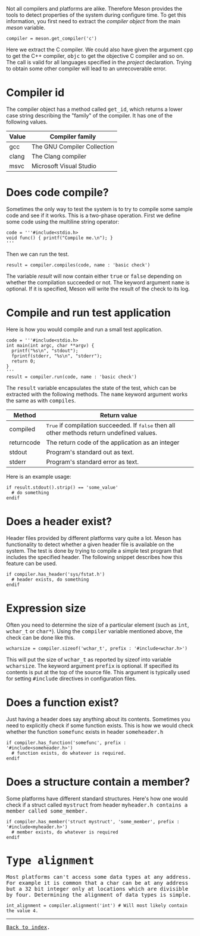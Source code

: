 Not all compilers and platforms are alike. Therefore Meson provides the tools to detect properties of the system during configure time. To get this information, you first need to extract the *compiler object* from the main *meson* variable.

    compiler = meson.get_compiler('c')

Here we extract the C compiler. We could also have given the argument <tt>cpp</tt> to get the C++ compiler, <tt>objc</tt> to get the objective C compiler and so on. The call is valid for all languages specified in the *project* declaration. Trying to obtain some other compiler will lead to an unrecoverable error.

Compiler id
==

The compiler object has a method called <tt>get_id</tt>, which returns a lower case string describing the "family" of the compiler. It has one of the following values.

Value | Compiler family
------|----------------
gcc | The GNU Compiler Collection
clang | The Clang compiler
msvc | Microsoft Visual Studio

Does code compile?
==

Sometimes the only way to test the system is to try to compile some sample code and see if it works. This is a two-phase operation. First we define some code using the multiline string operator:

    code = '''#include<stdio.h>
    void func() { printf("Compile me.\n"); }
    '''

Then we can run the test.

    result = compiler.compiles(code, name : 'basic check')

The variable *result* will now contain either <tt>true</tt> or <tt>false</tt> depending on whether the compilation succeeded or not. The keyword argument <tt>name</tt> is optional. If it is specified, Meson will write the result of the check to its log.

Compile and run test application
==

Here is how you would compile and run a small test application.

    code = '''#include<stdio.h>
    int main(int argc, char **argv) {
      printf("%s\n", "stdout");
      fprintf(stderr, "%s\n", "stderr");
      return 0;
    }
    '''
    result = compiler.run(code, name : 'basic check')

The <tt>result</tt> variable encapsulates the state of the test, which can be extracted with the following methods. The <tt>name</tt> keyword argument works the same as with <tt>compiles</tt>.

Method | Return value
-------|----------------
compiled | <tt>True</tt> if compilation succeeded. If <tt>false</tt> then all other methods return undefined values.
returncode | The return code of the application as an integer
stdout | Program's standard out as text.
stderr | Program's standard error as text.

Here is an example usage:

    if result.stdout().strip() == 'some_value'
      # do something
    endif


Does a header exist?
==

Header files provided by different platforms vary quite a lot. Meson has functionality to detect whether a given header file is available on the system. The test is done by trying to compile a simple test program that includes the specified header. The following snippet describes how this feature can be used.

    if compiler.has_header('sys/fstat.h')
      # header exists, do something
    endif

Expression size
==

Often you need to determine the size of a particular element (such as <tt>int</tt>, <tt>wchar_t</tt> or <tt>char*</tt>). Using the <tt>compiler</tt> variable mentioned above, the check can be done like this.

    wcharsize = compiler.sizeof('wchar_t', prefix : '#include<wchar.h>')

This will put the size of <tt>wchar_t</tt> as reported by sizeof into variable <tt>wcharsize</tt>. The keyword argument <tt>prefix</tt> is optional. If specified its contents is put at the top of the source file. This argument is typically used for setting <tt>#include</tt> directives in configuration files.

Does a function exist?
==

Just having a header does say anything about its contents. Sometimes you need to explicitly check if some function exists. This is how we would check whether the function <tt>somefunc</tt> exists in header <tt>someheader.h</tt>

    if compiler.has_function('somefunc', prefix : '#include<someheader.h>')
      # function exists, do whatever is required.
    endif

Does a structure contain a member?
==

Some platforms have different standard structures. Here's how one would check if a struct called <tt>mystruct</tt> from header <tt>myheader.h</hh> contains a member called <tt>some_member</tt>.

    if compiler.has_member('struct mystruct', 'some_member', prefix : '#include<myheader.h>')
      # member exists, do whatever is required
    endif

Type alignment
==

Most platforms can't access some data types at any address. For example it is common that a <tt>char</tt> can be at any address but a 32 bit integer only at locations which are divisible by four. Determining the alignment of data types is simple.

    int_alignment = compiler.alignment('int') # Will most likely contain the value 4.

---

[Back to index](Manual).